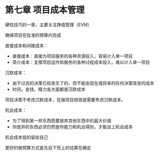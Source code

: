 # 第七章 项目成本管理

硬性技巧的一章，主要关注挣值管理（EVM）

确保项目在批准的预算内完成

直接成本和间接成本：

* 直接成本：直接为项目服务的各种资源投入，容易计入单一项目
* 简介成本：支撑项目运作和服务的各种过程成本投入，难以计入单一项目

沉默成本：

* 由于过去的决策已经发生了的，而不能由现在或将来的任何决策改变的成本
* 时间，金钱，精力各方面都是沉默成本

项目决策不考虑沉默成本，在做项目绩效是需要考虑沉默成本。

机会成本：

* 为了得到某一样东西而要放弃其他东西中的最大价值
* 你放弃的东西必须仍然是你能力和机会得到，才能谈上机会成本

机会成本低的留给自己

更好的做预算方式是先自下而上的估算在确定